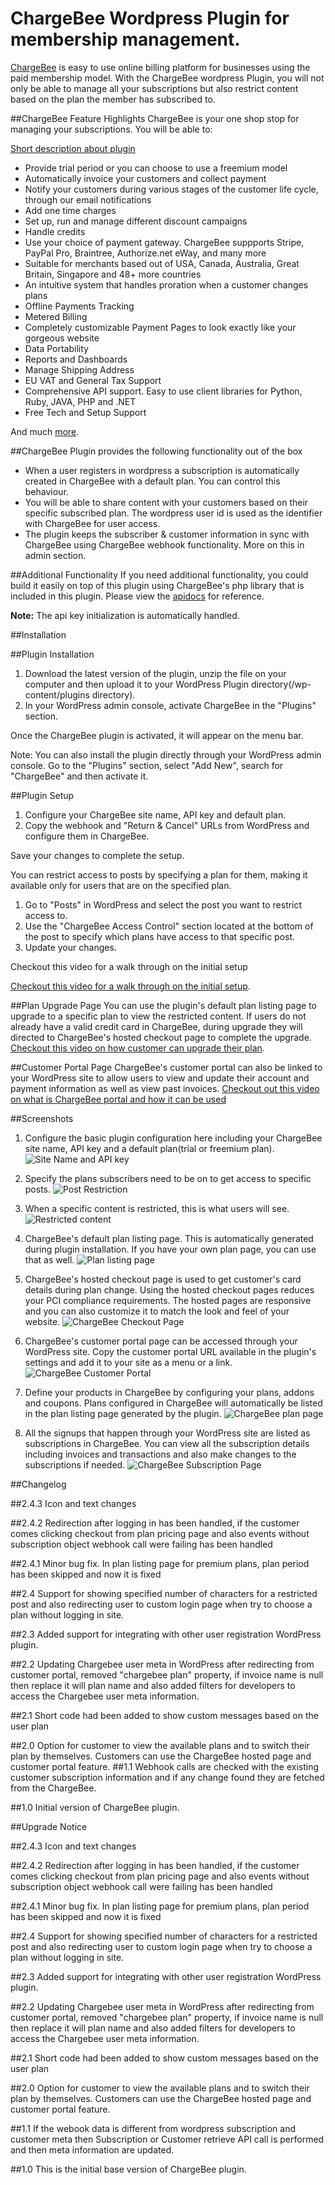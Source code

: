 ChargeBee Wordpress Plugin for membership management.
=====================================================

[ChargeBee](https://www.chargebee.com/) is easy to use online billing platform for businesses using the paid membership model. With the ChargeBee wordpress Plugin, you will not only be able to manage all your subscriptions but also restrict content based on the plan the member has subscribed to.

##ChargeBee Feature Highlights
ChargeBee is your one shop stop for managing your subscriptions. You will be able to:

[Short description about plugin](https://www.youtube.com/watch?v=ngVFPdmuBVw)

* Provide trial period or you can choose to use a freemium model
* Automatically invoice your customers and collect payment
* Notify your customers during various stages of the customer life cycle, through our email notifications
* Add one time charges
* Set up, run and manage different discount campaigns
* Handle credits 
* Use your choice  of payment gateway. ChargeBee suppports Stripe, PayPal Pro, Braintree, Authorize.net eWay, and many more
* Suitable for merchants based out of USA, Canada, Australia, Great Britain, Singapore and 48+ more countries 
* An intuitive system that handles proration when a customer changes plans
* Offline Payments Tracking
* Metered Billing
* Completely customizable Payment Pages to look exactly like your gorgeous website
* Data Portability
* Reports and Dashboards
* Manage Shipping Address
* EU VAT and General Tax Support
* Comprehensive API support. Easy to use client libraries for Python, Ruby, JAVA, PHP and .NET
* Free Tech and Setup Support

And much [more](https://www.chargebee.com/subscription-billing-saas-features.html).

##ChargeBee Plugin provides the following functionality out of the box

* When a user registers in wordpress a subscription is automatically created in ChargeBee with a default plan. You can control this behaviour.
* You will be able to share content with your customers based on their specific subscribed plan. The wordpress user id is used as the identifier with ChargeBee for user access.
* The plugin keeps the subscriber & customer information in sync with ChargeBee using ChargeBee webhook functionality. More on this in admin section. 


##Additional Functionality
If you need additional functionality, you could build it easily on top of this plugin using ChargeBee's php library that is included in this plugin. Please view the [apidocs](https://apidocs.chargebee.com/docs/api) for reference. 

**Note:** The api key initialization is automatically handled.


##Installation

##Plugin Installation 

1. Download the latest version of the plugin, unzip the file on your computer and then upload it to your WordPress Plugin directory(/wp-content/plugins directory).
2. In your WordPress admin console, activate ChargeBee in the "Plugins" section.

Once the ChargeBee plugin is activated, it will appear on the menu bar.

Note: You can also install the plugin directly through your WordPress admin console. Go to the "Plugins" section, select "Add New", search for "ChargeBee" and then activate it.

##Plugin Setup

1. Configure your ChargeBee site name, API key and default plan.
2. Copy the webhook and "Return & Cancel" URLs from WordPress and configure them in ChargeBee.

Save your changes to complete the setup.

You can restrict access to posts by specifying a plan for them, making it available only for users that are on the specified plan.

1. Go to "Posts" in WordPress and select the post you want to restrict access to.
2. Use the "ChargeBee Access Control" section located at the bottom of the post to specify which plans have access to that specific post.
3. Update your changes.

Checkout this video for a walk through on the initial setup

[Checkout this video for a walk through on the initial setup](https://www.youtube.com/watch?v=xJZJ2O89xXw).

##Plan Upgrade Page
You can use the plugin's default plan listing page to upgrade to a specific plan to view the restricted content.
If users do not already have a valid credit card in ChargeBee, during upgrade they will directed to ChargeBee's hosted checkout page to complete the upgrade.
[Checkout this video on how customer can upgrade their plan](https://www.youtube.com/watch?v=Gtz0Qf7N370). 

##Customer Portal Page 
ChargeBee's customer portal can also be linked to your WordPress site to allow users to view and update their account and payment information as well as view past invoices. 
[Checkout out this video on what is ChargeBee portal and how it can be used](https://www.youtube.com/watch?v=krgvx1bPzvU)



##Screenshots
1. Configure the basic plugin configuration here including your ChargeBee site name, API key and a default plan(trial or freemium plan).
    ![Site Name and API key](plugin_files/screenshot-1.png)

2. Specify the plans subscribers need to be on to get access to specific posts.
    ![Post Restriction](plugin_files/screenshot-2.png)

3. When a specific content is restricted, this is what users will see.
    ![Restricted content](plugin_files/screenshot-3.png)

4. ChargeBee's default plan listing page. This is automatically generated during plugin installation. If you have your own plan page, you can use that as well.
    ![Plan listing page](plugin_files/screenshot-4.png)

5. ChargeBee's hosted checkout page is used to get customer's card details during plan change. Using the hosted checkout pages reduces your PCI compliance requirements. The hosted pages are responsive and you can also customize it to match the look and feel of your website.
    ![ChargeBee Checkout Page](plugin_files/screenshot-5.png)

6. ChargeBee's customer portal page can be accessed through your WordPress site. Copy the customer portal URL available in the plugin's settings and add it to your site as a menu or a link.
    ![ChargeBee Customer Portal](plugin_files/screenshot-6.png)

7. Define your products in ChargeBee by configuring your plans, addons and coupons. Plans configured in ChargeBee will automatically be listed in the plan listing page generated by the plugin.
    ![ChargeBee plan page](plugin_files/screenshot-7.png)

8. All the signups that happen through your WordPress site are listed as subscriptions in ChargeBee. You can view all the subscription details including invoices and transactions and also make changes to the subscriptions if needed. 
    ![ChargeBee Subscription Page](plugin_files/screenshot-8.png)

##Changelog

##2.4.3
Icon and text changes

##2.4.2
Redirection after logging in has been handled, if the customer comes clicking checkout from plan pricing page and also events without subscription object webhook call were failing has been handled

##2.4.1
Minor bug fix. In plan listing page for premium plans, plan period has been skipped and now it is fixed

##2.4
Support for showing specified number of characters for a restricted post and also redirecting user to custom login page when try to choose a plan without logging in site.

##2.3
Added support for integrating with other user registration WordPress plugin.

##2.2
Updating Chargebee user meta in WordPress after redirecting from customer portal, removed "chargebee plan" property, if invoice name is null then replace it will plan name and also added filters for developers to access the Chargebee user meta information.

##2.1
Short code had been added to show custom messages based on the user plan

##2.0
Option for customer to view the available plans and to switch their plan by themselves. Customers can use the ChargeBee hosted page and customer portal feature.
##1.1
Webhook calls are checked with the existing customer subscription information and if any change found they are fetched from the ChargeBee.

##1.0
Initial version of ChargeBee plugin.


##Upgrade Notice

##2.4.3
Icon and text changes

##2.4.2
Redirection after logging in has been handled, if the customer comes clicking checkout from plan pricing page and also events without subscription object webhook call were failing has been handled

##2.4.1
Minor bug fix. In plan listing page for premium plans, plan period has been skipped and now it is fixed

##2.4
Support for showing specified number of characters for a restricted post and also redirecting user to custom login page when try to choose a plan without logging in site.

##2.3
Added support for integrating with other user registration WordPress plugin.

##2.2
Updating Chargebee user meta in WordPress after redirecting from customer portal, removed "chargebee plan" property, if invoice name is null then replace it will plan name and also added filters for developers to access the Chargebee user meta information.

##2.1
Short code had been added to show custom messages based on the user plan

##2.0
Option for customer to view the available plans and to switch their plan by themselves. Customers can use the ChargeBee hosted page and customer portal feature.

##1.1
If the webook data is different from wordpress subscription and customer meta then Subscription or Customer retrieve API call is performed and then meta information are updated.

##1.0 
This is the initial base version of ChargeBee plugin.

